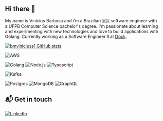 ## Hi there 👋

My name is Vinicius Barbosa and i'm a Brazilian 🇧🇷 software engineer with a UFPB Computer Science bachelor's degree. I'm passionate about learning and experimenting with new technologies and love to build applications with Golang. Currently working as a Software Engineer II at [Dock](https://dock.tech/).

[![bmviniciuss1 GitHub stats](https://github-readme-stats.vercel.app/api?username=bmviniciuss&count_private=true&show_icons=true&hide=contribs)](https://github.com/bmviniciuss)

![AWS](https://img.shields.io/badge/Amazon_AWS-FF9900?style=for-the-badge&logo=amazonaws&logoColor=white)

![Golang](https://img.shields.io/badge/Go-00ADD8?style=for-the-badge&logo=go&logoColor=white)
![Node.js](https://img.shields.io/badge/Node.js-43853D?style=for-the-badge&logo=node.js&logoColor=white)
![Typescript](https://img.shields.io/badge/TypeScript-007ACC?style=for-the-badge&logo=typescript&logoColor=white)

![Kafka](https://img.shields.io/badge/Apache_Kafka-231F20?style=for-the-badge&logo=apache-kafka&logoColor=white)

![Postgres](https://img.shields.io/badge/PostgreSQL-316192?style=for-the-badge&logo=postgresql&logoColor=white)
![MongoDB](https://img.shields.io/badge/MongoDB-4EA94B?style=for-the-badge&logo=mongodb&logoColor=white)
![GraphQL](https://img.shields.io/badge/GraphQl-E10098?style=for-the-badge&logo=graphql&logoColor=white)


## 📬 Get in touch
[![LinkedIn](https://img.shields.io/badge/LinkedIn-0077B5?style=for-the-badge&logo=linkedin&logoColor=white)](https://www.linkedin.com/in/bmviniciuss/)
